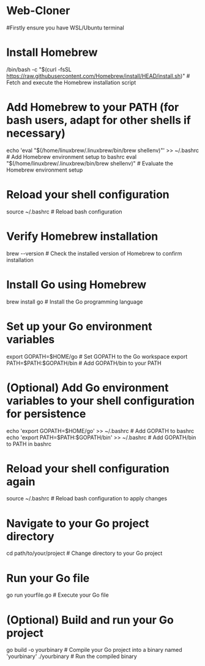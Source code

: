# Web-Cloner

#Firstly ensure you have WSL/Ubuntu terminal

# Install Homebrew
/bin/bash -c "$(curl -fsSL https://raw.githubusercontent.com/Homebrew/install/HEAD/install.sh)"  # Fetch and execute the Homebrew installation script

# Add Homebrew to your PATH (for bash users, adapt for other shells if necessary)
echo 'eval "$(/home/linuxbrew/.linuxbrew/bin/brew shellenv)"' >> ~/.bashrc  # Add Homebrew environment setup to bashrc
eval "$(/home/linuxbrew/.linuxbrew/bin/brew shellenv)"  # Evaluate the Homebrew environment setup

# Reload your shell configuration
source ~/.bashrc  # Reload bash configuration

# Verify Homebrew installation
brew --version  # Check the installed version of Homebrew to confirm installation

# Install Go using Homebrew
brew install go  # Install the Go programming language

# Set up your Go environment variables
export GOPATH=$HOME/go  # Set GOPATH to the Go workspace
export PATH=$PATH:$GOPATH/bin  # Add GOPATH/bin to your PATH

# (Optional) Add Go environment variables to your shell configuration for persistence
echo 'export GOPATH=$HOME/go' >> ~/.bashrc  # Add GOPATH to bashrc
echo 'export PATH=$PATH:$GOPATH/bin' >> ~/.bashrc  # Add GOPATH/bin to PATH in bashrc

# Reload your shell configuration again
source ~/.bashrc  # Reload bash configuration to apply changes

# Navigate to your Go project directory
cd path/to/your/project  # Change directory to your Go project

# Run your Go file
go run yourfile.go  # Execute your Go file

# (Optional) Build and run your Go project
go build -o yourbinary  # Compile your Go project into a binary named 'yourbinary'
./yourbinary  # Run the compiled binary
